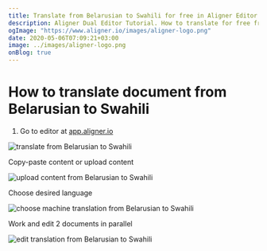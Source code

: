```yaml
---
title: Translate from Belarusian to Swahili for free in Aligner Editor
description: Aligner Dual Editor Tutorial. How to translate for free from Belarusian to Swahili. Aligner is multilingual document management platform. 
ogImage: "https://www.aligner.io/images/aligner-logo.png"
date: 2020-05-06T07:09:21+03:00
image: ../images/aligner-logo.png
onBlog: true
---
```


# How to translate document from Belarusian to Swahili

1. Go to editor at [app.aligner.io](https://app.aligner.io "Aligner App web page")

![translate from Belarusian to Swahili](../aligner-blank-editor.png "translate from Belarusian to Swahili")

Copy-paste content or upload content

![upload content from Belarusian to Swahili](../aligner-uploaded-document.png "upload content from Belarusian to Swahili")

Choose desired language

![choose machine translation from Belarusian to Swahili](../aligner-language-dropdown.png "choose machine translation from Belarusian to Swahili")

Work and edit 2 documents in parallel

![edit translation from Belarusian to Swahili](../aligner-double-sitded-editor.png "edit translation from Belarusian to Swahili")

